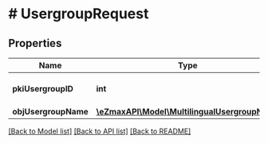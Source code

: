 # # UsergroupRequest

## Properties

Name | Type | Description | Notes
------------ | ------------- | ------------- | -------------
**pkiUsergroupID** | **int** | The unique ID of the Usergroup | [optional]
**objUsergroupName** | [**\eZmaxAPI\Model\MultilingualUsergroupName**](MultilingualUsergroupName.md) |  |

[[Back to Model list]](../../README.md#models) [[Back to API list]](../../README.md#endpoints) [[Back to README]](../../README.md)
